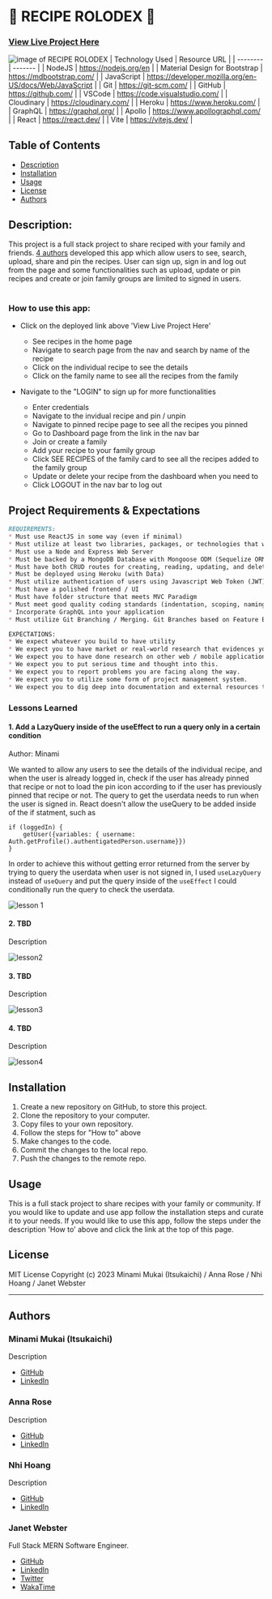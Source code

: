# 📇 RECIPE ROLODEX 📇

### [View Live Project Here](https://recipe-rolodex-d7c0cb19d5d1.herokuapp.com/ "RECIPE ROLODEX")<br />
![image of RECIPE ROLODEX](/public/image/intro.gif "image of RECIPE ROLODEX")
| Technology Used    | Resource URL |
| --------  | ------- |
| NodeJS      | https://nodejs.org/en |
| Material Design for Bootstrap      | https://mdbootstrap.com/ |
| JavaScript | https://developer.mozilla.org/en-US/docs/Web/JavaScript |
| Git       | https://git-scm.com/ |
| GitHub     | https://github.com/ |
| VSCode    | https://code.visualstudio.com/ |
| Cloudinary    | https://cloudinary.com/ |
| Heroku    | https://www.heroku.com/ |
| GraphQL    | https://graphql.org/ |
| Apollo   | https://www.apollographql.com/ |
| React    | https://react.dev/ |
| Vite    | https://vitejs.dev/ |

## Table of Contents

* [Description](#description)
* [Installation](#installation)
* [Usage](#usage)
* [License](#license)
* [Authors](#authors)

## Description:
This project is a full stack project to share reciped with your family and friends. [4 authors](#authors) developed this app which allow users to see, search, upload, share and pin the recipes. User can sign up, sign in and log out from the page and some functionalities such as upload, update or pin recipes and create or join family groups are limited to signed in users.<br />
<br />

### How to use this app:

* Click on the deployed link above 'View Live Project Here'
    * See recipes in the home page
    * Navigate to search page from the nav and search by name of the recipe
    * Click on the individual recipe to see the details
    * Click on the family name to see all the recipes from the family

* Navigate to the "LOGIN" to sign up for more functionalities
    * Enter credentials
    * Navigate to the invidual recipe and pin / unpin
    * Navigate to pinned recipe page to see all the recipes you pinned
    * Go to Dashboard page from the link in the nav bar
    * Join or create a family
    * Add your recipe to your family group
    * Click SEE RECIPES of the family card to see all the recipes added to the family group
    * Update or delete your recipe from the dashboard when you need to
    * Click LOGOUT in the nav bar to log out


## Project Requirements & Expectations

```md
REQUIREMENTS:
* Must use ReactJS in some way (even if minimal)
* Must utilize at least two libraries, packages, or technologies that we haven’t discussed
* Must use a Node and Express Web Server
* Must be backed by a MongoDB Database with Mongoose ODM (Sequelize ORM - with Permission) 
* Must have both CRUD routes for creating, reading, updating, and deleting data
* Must be deployed using Heroku (with Data)
* Must utilize authentication of users using Javascript Web Token (JWT)
* Must have a polished frontend / UI
* Must have folder structure that meets MVC Paradigm
* Must meet good quality coding standards (indentation, scoping, naming)
* Incorporate GraphQL into your application
* Must utilize Git Branching / Merging. Git Branches based on Feature Built / GitHub Project Card, minimum of 30 meaningful commits per contributor.

EXPECTATIONS:
* We expect whatever you build to have utility
* We expect you to have market or real-world research that evidences your idea has REAL value to people.
* We expect you to have done research on other web / mobile applications in your domain.
* We expect you to put serious time and thought into this.
* We expect you to report problems you are facing along the way.
* We expect you to utilize some form of project management system.
* We expect you to dig deep into documentation and external resources to learn what you need.
```

### Lessons Learned

#### 1. Add a LazyQuery inside of the useEffect to run a query only in a certain condition
Author: Minami

We wanted to allow any users to see the details of the individual recipe, and when the user is already logged in, check if the user has already pinned that recipe or not to load the pin icon according to if the user has previously pinned that recipe or not. The query to get the userdata needs to run when the user is signed in. React doesn't allow the useQuery to be added inside of the if statment, such as 
```
if (loggedIn) {
    getUser({variables: { username: Auth.getProfile().authentigatedPerson.username}})
}
```
In order to achieve this without getting error returned from the server by trying to query the userdata when user is not signed in, I used `useLazyQuery` instead of `useQuery` and put the query inside of the `useEffect` I could conditionally run the query to check the userdata.
<br />

![lesson 1](https://github.com/abenedetti27/recipe-rolodex/assets/45612744/9da26f3c-75a4-430d-b649-81faac5cf5c2)

#### 2. TBD
Description
<br />

![lesson2](https://)


#### 3. TBD
Description
<br />

![lesson3](https://)

#### 4. TBD
Description
<br />

![lesson4](public/image/lesson4.png)

## Installation

1. Create a new repository on GitHub, to store this project.
2. Clone the repository to your computer.
3. Copy files to your own repository.
4. Follow the steps for "How to" above
5. Make changes to the code.
6. Commit the changes to the local repo.
7. Push the changes to the remote repo.

## Usage

This is a full stack project to share recipes with your family or community. If you would like to update and use app follow the installation steps and curate it to your needs. If you would like to use this app, follow the steps under the description 'How to' above and click the link at the top of this page.

## License

MIT License
Copyright (c) 2023 Minami Mukai (Itsukaichi) / Anna Rose / Nhi Hoang / Janet Webster

<hr />

## Authors
### Minami Mukai (Itsukaichi)
Description
- [GitHub](https://github.com/mitsukaichi/)
- [LinkedIn](https://www.linkedin.com/in/minami-itsukaichi/)

### Anna Rose
Description
- [GitHub](https://)
- [LinkedIn](https://)

### Nhi Hoang
Description
- [GitHub](https://) 
- [LinkedIn](https://) 

### Janet Webster
Full Stack MERN Software Engineer.

- [GitHub](https://github.com/TwixmixyJanet/)
- [LinkedIn](https://www.linkedin.com/in/twixmixy/)
- [Twitter](https://twitter.com/Twixmixy)
- [WakaTime](https://wakatime.com/@Twixmixy)
